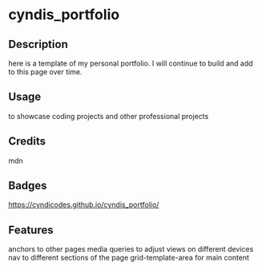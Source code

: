 # cyndis_portfolio

## Description

here is a template of my personal portfolio. I will continue to build and add to this page over time. 


## Usage

to showcase coding projects and other professional projects

## Credits

mdn

## Badges

https://cyndicodes.github.io/cyndis_portfolio/

## Features

anchors to other pages
media queries to adjust views on different devices
nav to different sections of the page 
grid-template-area for main content 

